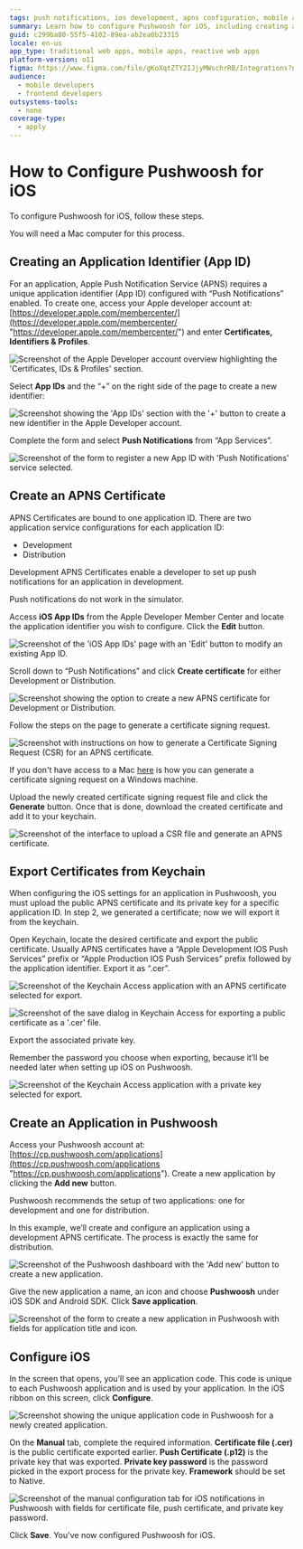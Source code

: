 ```yaml
---
tags: push notifications, ios development, apns configuration, mobile app deployment, outsystems
summary: Learn how to configure Pushwoosh for iOS, including creating an App ID and APNS certificate, and setting up in OutSystems 11 (O11).
guid: c299ba80-55f5-4102-89ea-ab2ea0b23315
locale: en-us
app_type: traditional web apps, mobile apps, reactive web apps
platform-version: o11
figma: https://www.figma.com/file/gKoXqtZTY2IJjyMWschrRB/Integrations?node-id=1242:234
audience:
  - mobile developers
  - frontend developers
outsystems-tools:
  - none
coverage-type:
  - apply
---
```


# How to Configure Pushwoosh for iOS

To configure Pushwoosh for iOS, follow these steps.

<div class="info" markdown="1">

You will need a Mac computer for this process.
</div>

## Creating an Application Identifier (App ID)

For an application, Apple Push Notification Service (APNS) requires a unique application identifier (App ID) configured with “Push Notifications” enabled. To create one, access your Apple developer account at: [https://developer.apple.com/membercenter/](https://developer.apple.com/membercenter/ "https://developer.apple.com/membercenter/") and enter **Certificates, Identifiers & Profiles**.

![Screenshot of the Apple Developer account overview highlighting the 'Certificates, IDs & Profiles' section.](images/image02.png "Apple Developer Account Overview")

Select **App IDs** and the “+” on the right side of the page to create a new identifier:

![Screenshot showing the 'App IDs' section with the '+' button to create a new identifier in the Apple Developer account.](images/image08.png "App IDs Section in Apple Developer Account")

Complete the form and select **Push Notifications** from “App Services”.

![Screenshot of the form to register a new App ID with 'Push Notifications' service selected.](images/image05.png "Registering an App ID")

## Create an APNS Certificate

APNS Certificates are bound to one application ID. There are two application service configurations for each application ID:

* Development
* Distribution

Development APNS Certificates enable a developer to set up push notifications for an application in development.

<div class="info" markdown="1">

Push notifications do not work in the simulator.
</div>

Access **iOS App IDs** from the Apple Developer Member Center and locate the application identifier you wish to configure. Click the **Edit** button.

![Screenshot of the 'iOS App IDs' page with an 'Edit' button to modify an existing App ID.](images/image11.png "Edit App ID Configuration")

Scroll down to “Push Notifications” and click **Create certificate** for either Development or Distribution.

![Screenshot showing the option to create a new APNS certificate for Development or Distribution.](images/image00.png "Creating an APNS Certificate")

Follow the steps on the page to generate a certificate signing request.

![Screenshot with instructions on how to generate a Certificate Signing Request (CSR) for an APNS certificate.](images/image06.png "Generating a Certificate Signing Request")

<div class="info" markdown="1">

If you don't have access to a Mac [here](<https://success.outsystems.com/Documentation/10/Delivering_Mobile_Apps/Generate_and_Distribute_Your_Mobile_App/More_Information_on_Generating_and_Distributing_Mobile_Apps#create-a-certificate>) is how you can generate a certificate signing request on a Windows machine.
</div>

Upload the newly created certificate signing request file and click the **Generate** button. Once that is done, download the created certificate and add it to your keychain.

![Screenshot of the interface to upload a CSR file and generate an APNS certificate.](images/image04.png "Uploading a CSR File")

## Export Certificates from Keychain

When configuring the iOS settings for an application in Pushwoosh, you must upload the public APNS certificate and its private key for a specific application ID. In step 2, we generated a certificate; now we will export it from the keychain.

Open Keychain, locate the desired certificate and export the public certificate. Usually APNS certificates have a “Apple Development IOS Push Services” prefix or “Apple Production IOS Push Services” prefix followed by the application identifier. Export it as “.cer”.

![Screenshot of the Keychain Access application with an APNS certificate selected for export.](images/image12.png "Exporting a Public Certificate from Keychain")

![Screenshot of the save dialog in Keychain Access for exporting a public certificate as a '.cer' file.](images/image03.png "Saving Exported Certificate")

Export the associated private key.

<div class="info" markdown="1">

Remember the password you choose when exporting, because it’ll be needed later when setting up iOS on Pushwoosh.
</div>

![Screenshot of the Keychain Access application with a private key selected for export.](images/image13.png "Exporting a Private Key from Keychain")

## Create an Application in Pushwoosh

Access your Pushwoosh account at: [https://cp.pushwoosh.com/applications](https://cp.pushwoosh.com/applications "https://cp.pushwoosh.com/applications"). Create a new application by clicking the **Add new** button.

Pushwoosh recommends the setup of two applications: one for development and one for distribution.

In this example, we’ll create and configure an application using a development APNS certificate. The process is exactly the same for distribution.

![Screenshot of the Pushwoosh dashboard with the 'Add new' button to create a new application.](images/image07.png "Pushwoosh Add New Application")

Give the new application a name, an icon and choose **Pushwoosh** under iOS SDK and Android SDK. Click **Save application**.

![Screenshot of the form to create a new application in Pushwoosh with fields for application title and icon.](images/image01.png "Creating a New Application in Pushwoosh")

## Configure iOS

In the screen that opens, you’ll see an application code. This code is unique to each Pushwoosh application and is used by your application. In the iOS ribbon on this screen, click **Configure**.

![Screenshot showing the unique application code in Pushwoosh for a newly created application.](images/image09.png "Pushwoosh Application Code")

On the **Manual** tab, complete the required information. **Certificate file (.cer)** is the public certificate exported earlier. **Push Certificate (.p12)** is the private key that was exported. **Private key password** is the password picked in the export process for the private key. **Framework** should be set to Native.

![Screenshot of the manual configuration tab for iOS notifications in Pushwoosh with fields for certificate file, push certificate, and private key password.](images/image10.png "Configuring iOS Notifications in Pushwoosh")

Click **Save**. You've now configured Pushwoosh for iOS.
